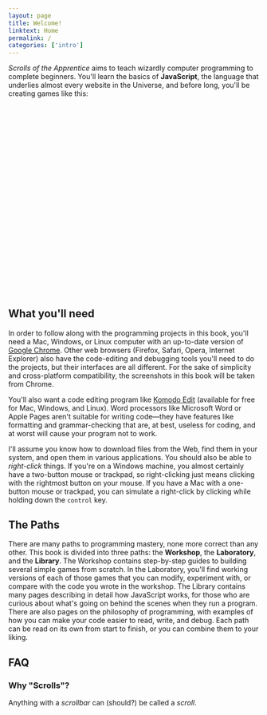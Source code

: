 ```yaml
---
layout: page
title: Welcome!
linktext: Home
permalink: /
categories: ['intro']
---
```


_Scrolls of the Apprentice_ aims to teach wizardly computer programming to complete beginners. You'll learn the basics of **JavaScript**, the language that underlies almost every website in the Universe, and before long, you'll be creating games like this:

<div id="demo-container" style="position:relative;width:638px;height:360px;margin:30px 0 30px 0;"></div>
<script type="text/javascript">
Lantern.portalize(document.getElementById('demo-container'))
Lantern.portal.width = 638
Lantern.portal.height = 360
</script>

What you'll need
----------------

In order to follow along with the programming projects in this book, you'll need a Mac, Windows, or Linux computer with an up-to-date version of [Google Chrome](http://google.com/chrome/browser). Other web browsers (Firefox, Safari, Opera, Internet Explorer) also have the code-editing and debugging tools you'll need to do the projects, but their interfaces are all different. For the sake of simplicity and cross-platform compatibility, the screenshots in this book will be taken from Chrome.

You'll also want a code editing program like [Komodo Edit](http://www.activestate.com/komodo-edit/downloads) (available for free for Mac, Windows, and Linux). Word processors like Microsoft Word or Apple Pages aren't suitable for writing code&mdash;they have features like formatting and grammar-checking that are, at best, useless for coding, and at worst will cause your program not to work.

I'll assume you know how to download files from the Web, find them in your system, and open them in various applications. You should also be able to _right-click_ things. If you're on a Windows machine, you almost certainly have a two-button mouse or trackpad, so right-clicking just means clicking with the rightmost button on your mouse. If you have a Mac with a one-button mouse or trackpad, you can simulate a right-click by clicking while holding down the `control` key.

The Paths
---------

There are many paths to programming mastery, none more correct than any other. This book is divided into three paths: the **Workshop**, the **Laboratory**, and the **Library**. The Workshop contains step-by-step guides to building several simple games from scratch. In the Laboratory, you'll find working versions of each of those games that you can modify, experiment with, or compare with the code you wrote in the workshop. The Library contains many pages describing in detail how JavaScript works, for those who are curious about what's going on behind the scenes when they run a program. There are also pages on the philosophy of programming, with examples of how you can make your code easier to read, write, and debug. Each path can be read on its own from start to finish, or you can combine them to your liking.

FAQ
---

### Why "Scrolls"?

Anything with a _scrollbar_ can (should?) be called a _scroll_.

